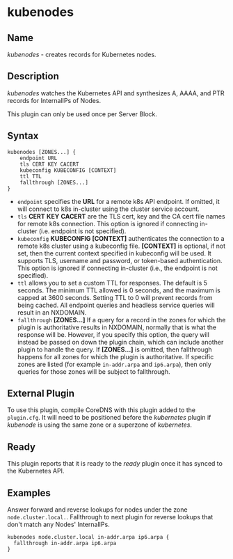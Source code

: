 # kubenodes

## Name

*kubenodes* - creates records for Kubernetes nodes.

## Description

*kubenodes* watches the Kubernetes API and synthesizes A, AAAA, and PTR records for InternalIPs of Nodes.

This plugin can only be used once per Server Block.

## Syntax

```
kubenodes [ZONES...] {
    endpoint URL
    tls CERT KEY CACERT
    kubeconfig KUBECONFIG [CONTEXT]
    ttl TTL
    fallthrough [ZONES...]
}
```

* `endpoint` specifies the **URL** for a remote k8s API endpoint.
  If omitted, it will connect to k8s in-cluster using the cluster service account.
* `tls` **CERT** **KEY** **CACERT** are the TLS cert, key and the CA cert file names for remote k8s connection.
  This option is ignored if connecting in-cluster (i.e. endpoint is not specified).
* `kubeconfig` **KUBECONFIG [CONTEXT]** authenticates the connection to a remote k8s cluster using a kubeconfig file.
  **[CONTEXT]** is optional, if not set, then the current context specified in kubeconfig will be used.
  It supports TLS, username and password, or token-based authentication.
  This option is ignored if connecting in-cluster (i.e., the endpoint is not specified).
* `ttl` allows you to set a custom TTL for responses. The default is 5 seconds.  The minimum TTL allowed is
  0 seconds, and the maximum is capped at 3600 seconds. Setting TTL to 0 will prevent records from being cached.
  All endpoint queries and headless service queries will result in an NXDOMAIN.
* `fallthrough` **[ZONES...]** If a query for a record in the zones for which the plugin is authoritative
  results in NXDOMAIN, normally that is what the response will be. However, if you specify this option,
  the query will instead be passed on down the plugin chain, which can include another plugin to handle
  the query. If **[ZONES...]** is omitted, then fallthrough happens for all zones for which the plugin
  is authoritative. If specific zones are listed (for example `in-addr.arpa` and `ip6.arpa`), then only
  queries for those zones will be subject to fallthrough.

## External Plugin

To use this plugin, compile CoreDNS with this plugin added to the `plugin.cfg`.  It will need to be positioned before
the _kubernetes_ plugin if _kubenode_ is using the same zone or a superzone of _kubernetes_.

## Ready

This plugin reports that it is ready to the _ready_ plugin once it has synced to the Kubernetes API.

## Examples

Answer forward and reverse lookups for nodes under the zone `node.cluster.local.`. Fallthrough to next plugin for
reverse lookups that don't match any Nodes' InternalIPs.

```
kubenodes node.cluster.local in-addr.arpa ip6.arpa {
  fallthrough in-addr.arpa ip6.arpa
}
```
